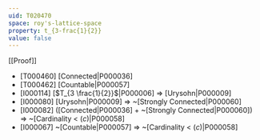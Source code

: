```yaml
---
uid: T020470
space: roy's-lattice-space
property: t_{3-frac{1}{2}}
value: false
---
```

[[Proof]]

* [T000460] [Connected|P000036]
* [T000462] [Countable|P000057]
* [I000114] [$T_{3 \frac{1}{2}}$|P000006] => [Urysohn|P000009]
* [I000080] [Urysohn|P000009] => ~[Strongly Connected|P000060]
* [I000082] ([Connected|P000036] + ~[Strongly Connected|P000060]) => ~[Cardinality < $\mathfrak(c)$|P000058]
* [I000067] ~[Countable|P000057] => ~[Cardinality < $\mathfrak(c)$|P000058]

